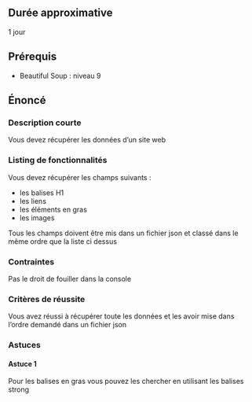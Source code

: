 ## Durée approximative

1 jour

## Prérequis

- Beautiful Soup : niveau 9

## Énoncé

### Description courte

Vous devez récupérer les données d’un site web

### Listing de fonctionnalités

Vous devez récupérer les champs suivants :

- les balises H1
- les liens 
- les éléments en gras 
- les images

Tous les champs doivent être mis dans un fichier json et classé dans le même ordre que la liste ci dessus

### Contraintes

Pas le droit de fouiller dans la console

### Critères de réussite

Vous avez réussi à récupérer toute les données et les avoir mise dans l’ordre demandé dans un fichier json

### Astuces

#### Astuce 1

Pour les balises en gras vous pouvez les chercher en utilisant les balises strong